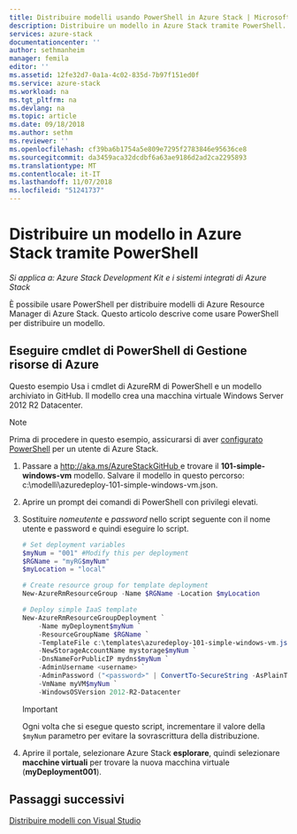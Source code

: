```yaml
---
title: Distribuire modelli usando PowerShell in Azure Stack | Microsoft Docs
description: Distribuire un modello in Azure Stack tramite PowerShell.
services: azure-stack
documentationcenter: ''
author: sethmanheim
manager: femila
editor: ''
ms.assetid: 12fe32d7-0a1a-4c02-835d-7b97f151ed0f
ms.service: azure-stack
ms.workload: na
ms.tgt_pltfrm: na
ms.devlang: na
ms.topic: article
ms.date: 09/18/2018
ms.author: sethm
ms.reviewer: ''
ms.openlocfilehash: cf39ba6b1754a5e809e7295f2783846e95636ce8
ms.sourcegitcommit: da3459aca32dcdbf6a63ae9186d2ad2ca2295893
ms.translationtype: MT
ms.contentlocale: it-IT
ms.lasthandoff: 11/07/2018
ms.locfileid: "51241737"
---
```

# <a name="deploy-a-template-to-azure-stack-using-powershell"></a>Distribuire un modello in Azure Stack tramite PowerShell

*Si applica a: Azure Stack Development Kit e i sistemi integrati di Azure Stack*

È possibile usare PowerShell per distribuire modelli di Azure Resource Manager di Azure Stack. Questo articolo descrive come usare PowerShell per distribuire un modello.

## <a name="run-azurerm-powershell-cmdlets"></a>Eseguire cmdlet di PowerShell di Gestione risorse di Azure

Questo esempio Usa i cmdlet di AzureRM di PowerShell e un modello archiviato in GitHub. Il modello crea una macchina virtuale Windows Server 2012 R2 Datacenter.

>[!NOTE]
>Prima di procedere in questo esempio, assicurarsi di aver [configurato PowerShell](azure-stack-powershell-configure-user.md) per un utente di Azure Stack.

1. Passare a [ http://aka.ms/AzureStackGitHub ](https://aka.ms/AzureStackGitHub) e trovare il **101-simple-windows-vm** modello. Salvare il modello in questo percorso: c:\\modelli\\azuredeploy-101-simple-windows-vm.json.
2. Aprire un prompt dei comandi di PowerShell con privilegi elevati.
3. Sostituire *nomeutente* e *password* nello script seguente con il nome utente e password e quindi eseguire lo script.

   ```PowerShell
   # Set deployment variables
   $myNum = "001" #Modify this per deployment
   $RGName = "myRG$myNum"
   $myLocation = "local"
   
   # Create resource group for template deployment
   New-AzureRmResourceGroup -Name $RGName -Location $myLocation
   
   # Deploy simple IaaS template
   New-AzureRmResourceGroupDeployment `
       -Name myDeployment$myNum `
       -ResourceGroupName $RGName `
       -TemplateFile c:\templates\azuredeploy-101-simple-windows-vm.json `
       -NewStorageAccountName mystorage$myNum `
       -DnsNameForPublicIP mydns$myNum `
       -AdminUsername <username> `
       -AdminPassword ("<password>" | ConvertTo-SecureString -AsPlainText -Force) `
       -VmName myVM$myNum `
       -WindowsOSVersion 2012-R2-Datacenter
   ```

   >[!IMPORTANT]
   >Ogni volta che si esegue questo script, incrementare il valore della `$myNum` parametro per evitare la sovrascrittura della distribuzione.

4. Aprire il portale, selezionare Azure Stack **esplorare**, quindi selezionare **macchine virtuali** per trovare la nuova macchina virtuale (**myDeployment001**).

## <a name="next-steps"></a>Passaggi successivi

[Distribuire modelli con Visual Studio](azure-stack-deploy-template-visual-studio.md)
